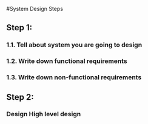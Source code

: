 #System Design Steps

## Step 1:
### 1.1. Tell about system you are going to design
### 1.2. Write down functional requirements
### 1.3. Write down non-functional requirements

## Step 2:
### Design High level design
